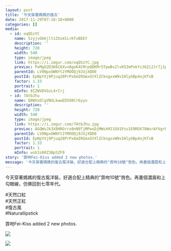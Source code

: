 ```yaml
---
layout: post
title: '今天穿著媽媽的復古' 
date: 2017-11-29T07:18:18+0000 
categories: [] 
media:
  - id: oqQSzYC
    name: 5zyjvOkKjlt1ZXzmlLrKfxBEEY
    description: ''   
    height: 720
    width: 540
    type: image/jpeg
    link: https://i.imgur.com/oqQSzYC.jpg
    prevLoc: PoMgO2D3K6C6XvvBgoK4CMrpQOKMr5TpwBv2lvK5ImPnkYzJ6Zi2Jr7j2p28ulpOR069MqIMNRWJq5j9trpPPPnl84IzkBBA99KZUwOBABrPJjuzDqRlJqLLT966MkMGY2unknJkvWw3uMpl6KjPK8cBDgmyN2VVIr8A1VNNmDHk1L8EZ77wskjowMkonRsYDmDyMZJkHBkVy84389u2RKNRj5yytyRVQp6AYjI6o03AkkjpHOXWVgkW13SE9njnkwln
    parentId: LV9NpxOWNYt2YMOOQj9JUjXDD0
    postId: EpNpYXj9Pjuq28PrPx6mIRGmxGYXlZCkngxxW9v1HlyGBp4ojKfvB
    factor: 1.33
    portrait: 1
    mInfo: 8IZWV0VGzL4rCrj
  - id: 7AtbJhu
    name: Q8WVxDlgVNULkwwED5O0Cr6yyo
    description: ''   
    height: 720
    width: 540
    type: image/jpeg
    link: https://i.imgur.com/7AtbJhu.jpg
    prevLoc: AGQWvJk3X8HROrrx0nN9TjMPwxDjMWskMJ1G91Pzu1E0ROX78WurAYVgrBrMiLXW9E4AwgIDZk6g5PW7SyXWW18Xk2FEGgRMDvAQs6QNANpMjmIXVAZOMABRfrRRZOrm37I3AMYlXnDKcZ1krxQEY9t8QDyprE21I186PANNjrHNgD2Kk33jSvLk0Xv30kFxm1BJWPWmSmk17Ky6Q6UD866Y8PvJtBwpjMrjXQUwGpW1qX43UmZPKpgPqMc5A17ly9NE
    parentId: LV9NpxOWNYt2YMOOQj9JUjXDD0
    postId: EpNpYXj9Pjuq28PrPx6mIRGmxGYXlZCkngxxW9v1HlyGBp4ojKfvB
    factor: 1.33
    portrait: 1
    mInfo: wsb3z6RZ3Bp5ZF9
story: '霏吻Fei-Kiss added 2 new photos.'  
message: '今天穿著媽媽的復古風洋裝，好適合配上精典的"霏吻10號"唇色。再畫個濃眉和上勾眼線，仿佛回到七零年代。    天然口紅  天然正紅  復..'  
---
```


今天穿著媽媽的復古風洋裝，好適合配上精典的"霏吻10號"唇色。再畫個濃眉和上勾眼線，仿佛回到七零年代。  
  
#天然口紅  
#天然正紅  
#復古風  
#Naturallipstick
 
 
[//]: #story:
霏吻Fei-Kiss added 2 new photos.


[//]: #media:  
<a href="https://i.imgur.com/oqQSzYC.jpg"><img class="postImage" src="https://i.imgur.com/oqQSzYCh.jpg" />  
</a>    

<a href="https://i.imgur.com/7AtbJhu.jpg"><img class="postImage" src="https://i.imgur.com/7AtbJhuh.jpg" />  
</a>   
